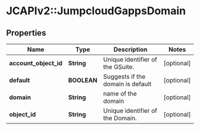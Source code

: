 # JCAPIv2::JumpcloudGappsDomain

## Properties
Name | Type | Description | Notes
------------ | ------------- | ------------- | -------------
**account_object_id** | **String** | Unique identifier of the GSuite. | [optional] 
**default** | **BOOLEAN** | Suggests if the domain is default | [optional] 
**domain** | **String** | name of the domain | [optional] 
**object_id** | **String** | Unique identifier of the Domain. | [optional] 

